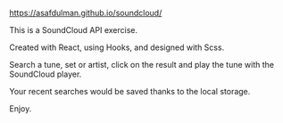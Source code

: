 https://asafdulman.github.io/soundcloud/

This is a SoundCloud API exercise.

Created with React, using Hooks, and designed with Scss.

Search a tune, set or artist, click on the result and play the tune with the SoundCloud player.

Your recent searches would be saved thanks to the local storage.

Enjoy.